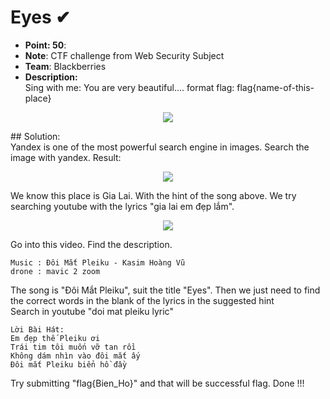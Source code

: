 # Eyes ✔
- **Point: 50**:<br>
- **Note**: CTF challenge from Web Security Subject<br>
- **Team**: Blackberries<br>
- **Description:**<br>
Sing with me: You are very beautiful.... format flag: flag{name-of-this-place}<br>
<p align="center">
<img src=https://user-images.githubusercontent.com/48288606/138620521-7e29fd8d-2ff5-4b8d-b76b-25f537b90ed4.jpg>
 </p>
## Solution:<br>
Yandex is one of the most powerful search engine in images. Search the image with yandex. Result:
<p align="center">
<img src=https://user-images.githubusercontent.com/48288606/138620863-eced5731-2b35-4d0f-8ef7-3b30e87526b6.png>
 </p>
We know this place is Gia Lai. With the hint of the song above. We try searching youtube with the lyrics "gia lai em đẹp lắm". 
<p align="center">
<img src=https://user-images.githubusercontent.com/48288606/138621035-919f5fd4-e8ae-4e03-9ea4-daeab0573c09.png>
 </p>
Go into this video. Find the description. <br>

```
Music : Đôi Mắt Pleiku - Kasim Hoàng Vũ
drone : mavic 2 zoom
```

The song is "Đôi Mắt Pleiku", suit the title "Eyes". Then we just need to find the correct words in the blank of the lyrics in the suggested hint<br>
Search in youtube "doi mat pleiku lyric"<br>

```
Lời Bài Hát:
Em đẹp thế Pleiku ơi 
Trái tim tôi muốn vỡ tan rồi 
Không dám nhìn vào đôi mắt ấy 
Đôi mắt Pleiku biển hồ đầy 
```
Try submitting "flag{Bien_Ho}" and that will be successful flag. Done !!!
